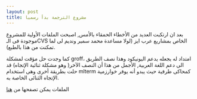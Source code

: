 ```yaml
---
layout: post
title: مشروع الترجمة بدأ رسميا
---
```

بعد ان ارتكبت العديد من الأخطاء الحمقاء بالأمس, اصبحت الملفات الأولية للمشروع موجودة فى الـCVS الخاص بمشاريع عرب ايز (لولا مساعدة محمد سمير ونديم لى لما تمكنت من هذا بالطبع).

كما وجدت حل مؤقت لمشكلة groff، امتداد له يجعله يدعم اليونيكود وهذا نصف الطريق الى دعم اللغة العربية, الأجمل من هذا أن النصف الآخر( وهو مشكلة ثنائية الإتجاه) قد حلت بطريقة أخرى وهى استخدام mlterm كمحاكى طرفية حيث يبدو أنه يوفر خوارزمية الإتجاه الثنائى الخاصة به.

الملفات يمكن تصفحها من [هنا](http://cvs.arabeyes.org/viewcvs/translate/manpages)
